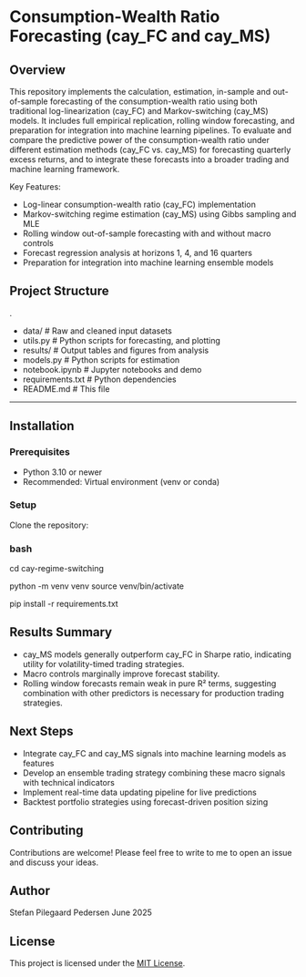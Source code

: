 # Consumption-Wealth Ratio Forecasting (cay_FC and cay_MS)

## Overview

This repository implements the calculation, estimation, in-sample and out-of-sample forecasting of the consumption-wealth ratio using both traditional log-linearization (cay_FC) and Markov-switching (cay_MS) models. 
It includes full empirical replication, rolling window forecasting, and preparation for integration into machine learning pipelines. To evaluate and compare the predictive power of the consumption-wealth ratio under different estimation methods (cay_FC vs. cay_MS) for forecasting quarterly excess returns, and to integrate these forecasts into a broader trading and machine learning framework.

Key Features:

- Log-linear consumption-wealth ratio (cay_FC) implementation
- Markov-switching regime estimation (cay_MS) using Gibbs sampling and MLE
- Rolling window out-of-sample forecasting with and without macro controls
- Forecast regression analysis at horizons 1, 4, and 16 quarters
- Preparation for integration into machine learning ensemble models

## Project Structure

.
- data/                   # Raw and cleaned input datasets
- utils.py                # Python scripts for forecasting, and plotting
- results/                # Output tables and figures from analysis
- models.py               # Python scripts for estimation
- notebook.ipynb          # Jupyter notebooks and demo
- requirements.txt        # Python dependencies
- README.md               # This file


---

## Installation

### Prerequisites

- Python 3.10 or newer
- Recommended: Virtual environment (venv or conda)

### Setup

Clone the repository:

### bash
cd cay-regime-switching

python -m venv venv
source venv/bin/activate

pip install -r requirements.txt

## Results Summary

- cay_MS models generally outperform cay_FC in Sharpe ratio, indicating utility for volatility-timed trading strategies.
- Macro controls marginally improve forecast stability.
- Rolling window forecasts remain weak in pure R² terms, suggesting combination with other predictors is necessary for production trading strategies.


## Next Steps
 - Integrate cay_FC and cay_MS signals into machine learning models as features
 - Develop an ensemble trading strategy combining these macro signals with technical indicators
 - Implement real-time data updating pipeline for live predictions
 - Backtest portfolio strategies using forecast-driven position sizing

## Contributing

Contributions are welcome! Please feel free to write to me to open an issue and discuss your ideas.

## Author
Stefan Pilegaard Pedersen
June 2025

## License

This project is licensed under the [MIT License](LICENSE).

